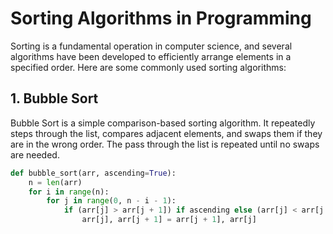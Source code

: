 # Sorting Algorithms in Programming

Sorting is a fundamental operation in computer science, and several algorithms have been developed to efficiently arrange elements in a specified order. Here are some commonly used sorting algorithms:

## 1. Bubble Sort

Bubble Sort is a simple comparison-based sorting algorithm. It repeatedly steps through the list, compares adjacent elements, and swaps them if they are in the wrong order. The pass through the list is repeated until no swaps are needed.

```python
def bubble_sort(arr, ascending=True):
    n = len(arr)
    for i in range(n):
        for j in range(0, n - i - 1):
            if (arr[j] > arr[j + 1]) if ascending else (arr[j] < arr[j + 1]):
                arr[j], arr[j + 1] = arr[j + 1], arr[j]
